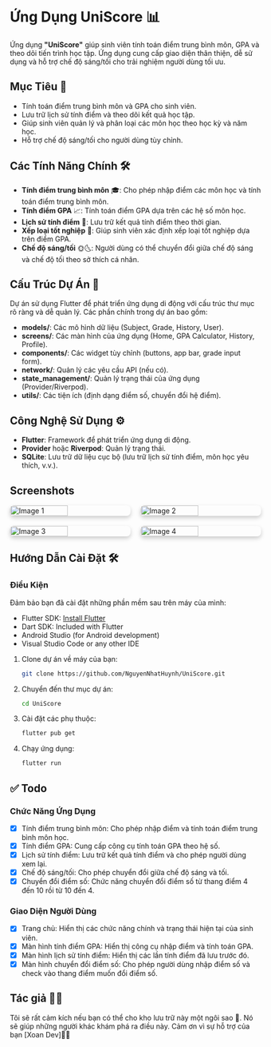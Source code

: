 # Ứng Dụng UniScore 📊
Ứng dụng **"UniScore"** giúp sinh viên tính toán điểm trung bình môn, GPA và theo dõi tiến trình học tập. Ứng dụng cung cấp giao diện thân thiện, dễ sử dụng và hỗ trợ chế độ sáng/tối cho trải nghiệm người dùng tối ưu.

## Mục Tiêu 🎯
- Tính toán điểm trung bình môn và GPA cho sinh viên.
- Lưu trữ lịch sử tính điểm và theo dõi kết quả học tập.
- Giúp sinh viên quản lý và phân loại các môn học theo học kỳ và năm học.
- Hỗ trợ chế độ sáng/tối cho người dùng tùy chỉnh.

## Các Tính Năng Chính 🛠️
- **Tính điểm trung bình môn** 🎓: Cho phép nhập điểm các môn học và tính toán điểm trung bình môn.
- **Tính điểm GPA** 📈: Tính toán điểm GPA dựa trên các hệ số môn học.
- **Lịch sử tính điểm** 📜: Lưu trữ kết quả tính điểm theo thời gian.
- **Xếp loại tốt nghiệp** 🏅: Giúp sinh viên xác định xếp loại tốt nghiệp dựa trên điểm GPA.
- **Chế độ sáng/tối** 🌞🌜: Người dùng có thể chuyển đổi giữa chế độ sáng và chế độ tối theo sở thích cá nhân.

## Cấu Trúc Dự Án 📁
Dự án sử dụng Flutter để phát triển ứng dụng di động với cấu trúc thư mục rõ ràng và dễ quản lý. Các phần chính trong dự án bao gồm:
- **models/**: Các mô hình dữ liệu (Subject, Grade, History, User).
- **screens/**: Các màn hình của ứng dụng (Home, GPA Calculator, History, Profile).
- **components/**: Các widget tùy chỉnh (buttons, app bar, grade input form).
- **network/**: Quản lý các yêu cầu API (nếu có).
- **state_management/**: Quản lý trạng thái của ứng dụng (Provider/Riverpod).
- **utils/**: Các tiện ích (định dạng điểm số, chuyển đổi hệ điểm).

## Công Nghệ Sử Dụng ⚙️
- **Flutter**: Framework để phát triển ứng dụng di động.
- **Provider** hoặc **Riverpod**: Quản lý trạng thái.
- **SQLite**: Lưu trữ dữ liệu cục bộ (lưu trữ lịch sử tính điểm, môn học yêu thích, v.v.).

## Screenshots
<div style="display: flex; flex-wrap: wrap; gap: 20px; justify-content: center;">
    <img src="https://imgur.com/Y1Ms68J.png" alt="Image 1" style="width: 48%; height: auto; object-fit: cover; border-radius: 8px; box-shadow: 0 4px 8px rgba(0, 0, 0, 0.2);">
    <img src="https://imgur.com/0TqdjD3.png" alt="Image 2" style="width: 48%; height: auto; object-fit: cover; border-radius: 8px; box-shadow: 0 4px 8px rgba(0, 0, 0, 0.2);">
    <img src="https://imgur.com/39KTSP8.png" alt="Image 3" style="width: 48%; height: auto; object-fit: cover; border-radius: 8px; box-shadow: 0 4px 8px rgba(0, 0, 0, 0.2);">
    <img src="https://imgur.com/P35jNx3.png" alt="Image 4" style="width: 48%; height: auto; object-fit: cover; border-radius: 8px; box-shadow: 0 4px 8px rgba(0, 0, 0, 0.2);">
</div>



## Hướng Dẫn Cài Đặt 🛠️
### Điều Kiện
Đảm bảo bạn đã cài đặt những phần mềm sau trên máy của mình:
- Flutter SDK: [Install Flutter](https://flutter.dev/docs/get-started/install)
- Dart SDK: Included with Flutter
- Android Studio (for Android development)
- Visual Studio Code or any other IDE

1. Clone dự án về máy của bạn:
   ```bash
   git clone https://github.com/NguyenNhatHuynh/UniScore.git
2. Chuyển đến thư mục dự án:
   ```bash
   cd UniScore
3. Cài đặt các phụ thuộc:
   ```bash
   flutter pub get
4. Chạy ứng dụng:
    ```bash
   flutter run

## ✅ Todo
### Chức Năng Ứng Dụng
- [x] Tính điểm trung bình môn: Cho phép nhập điểm và tính toán điểm trung bình môn học.
- [x] Tính điểm GPA: Cung cấp công cụ tính toán GPA theo hệ số.
- [x] Lịch sử tính điểm: Lưu trữ kết quả tính điểm và cho phép người dùng xem lại.
- [x] Chế độ sáng/tối: Cho phép chuyển đổi giữa chế độ sáng và tối.
- [x] Chuyển đổi điểm số: Chức năng chuyển đổi điểm số từ thang điểm 4 đến 10 rồi từ 10 đến 4.
### Giao Diện Người Dùng
- [x] Trang chủ: Hiển thị các chức năng chính và trạng thái hiện tại của sinh viên.
- [x] Màn hình tính điểm GPA: Hiển thị công cụ nhập điểm và tính toán GPA.
- [x] Màn hình lịch sử tính điểm: Hiển thị các lần tính điểm đã lưu trước đó.
- [x] Màn hình chuyển đổi điểm số: Cho phép người dùng nhập điểm số và check vào thang điểm muốn đổi điểm số.
 
## Tác giả 👨‍💻
Tôi sẽ rất cảm kích nếu bạn có thể cho kho lưu trữ này một ngôi sao 🌟. Nó sẽ giúp những người khác khám phá ra điều này. Cảm ơn vì sự hỗ trợ của bạn [Xoan Dev]👨‍💻
   

